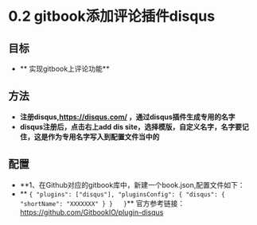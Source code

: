 # 0.2 gitbook添加评论插件disqus
## 目标
- ** 实现gitbook上评论功能**

## 方法
- **注册disqus,https://disqus.com/ ，通过disqus插件生成专用的名字**
- **disqus注册后，点击右上add dis site，选择模版，自定义名字，名字要记住，这是作为专用名字写入到配置文件当中的**

## 配置
- **1、在Github对应的gitbook库中，新建一个book.json,配置文件如下：
- ** ```{
    "plugins": ["disqus"],
    "pluginsConfig": {
        "disqus": {
            "shortName": "XXXXXXX"
        }
    }  
}```**
官方参考链接：https://github.com/GitbookIO/plugin-disqus

